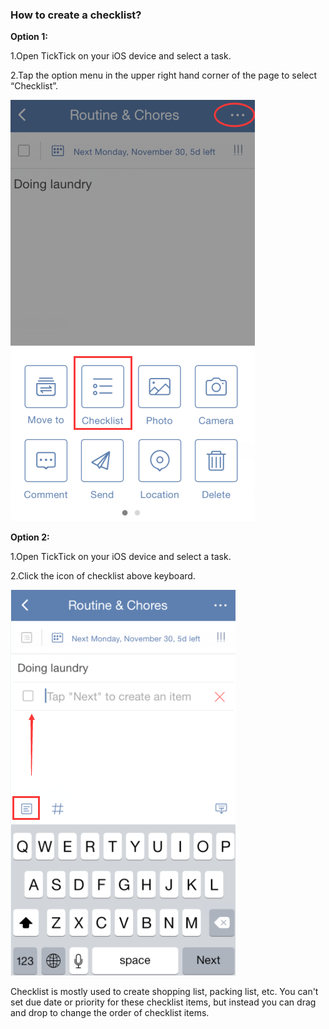 ### How to create a checklist?

**Option 1:**

1.Open TickTick on your iOS device and select a task.

2.Tap the option menu in the upper right hand corner of the page to select “Checklist”.

![](checklist1.png)

 
**Option 2:**

1.Open TickTick on your iOS device and select a task.

2.Click the icon of checklist above keyboard.

![](checklist12.png)


Checklist is mostly used to create shopping list, packing list, etc. You can't set due date or priority for these checklist items, but instead you can drag and drop to change the order of checklist items. 
